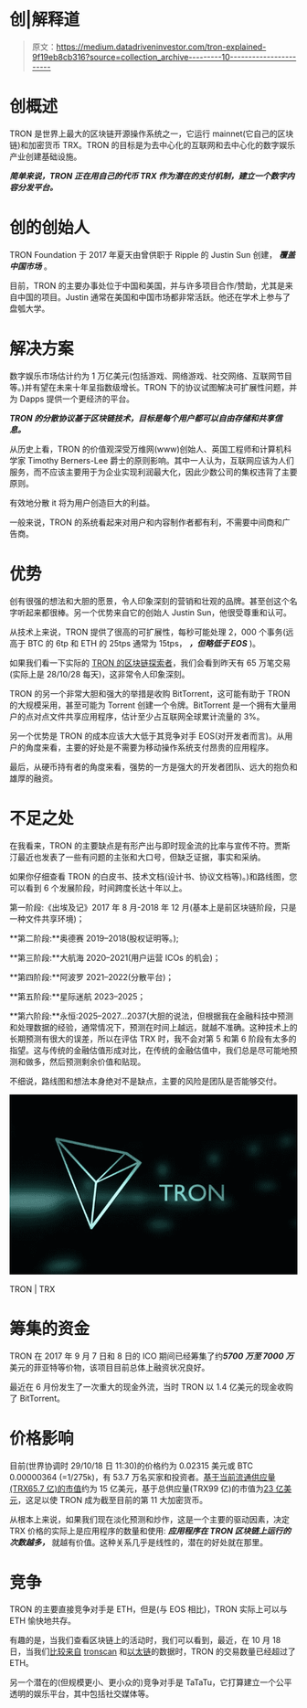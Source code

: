 # 创|解释道

> 原文：<https://medium.datadriveninvestor.com/tron-explained-9f19eb8cb316?source=collection_archive---------10----------------------->

# **创概述**

TRON 是世界上最大的区块链开源操作系统之一，它运行 mainnet(它自己的区块链)和加密货币 TRX。TRON 的目标是为去中心化的互联网和去中心化的数字娱乐产业创建基础设施。

***简单来说，TRON 正在用自己的代币 TRX 作为潜在的支付机制，建立一个数字内容分发平台。***

# 创的创始人

TRON Foundation 于 2017 年夏天由曾供职于 Ripple 的 Justin Sun 创建， ***覆盖中国市场*** 。

目前，TRON 的主要办事处位于中国和美国，并与许多项目合作/赞助，尤其是来自中国的项目。Justin 通常在美国和中国市场都非常活跃。他还在学术上参与了盘瓠大学。

# 解决方案

数字娱乐市场估计约为 1 万亿美元(包括游戏、网络游戏、社交网络、互联网节目等。)并有望在未来十年呈指数级增长。TRON 下的协议试图解决可扩展性问题，并为 Dapps 提供一个更经济的平台。

***TRON 的分散协议基于区块链技术，目标是每个用户都可以自由存储和共享信息。***

从历史上看，TRON 的价值观深受万维网(www)创始人、英国工程师和计算机科学家 Timothy Berners-Lee 爵士的原则影响。其中一人认为，互联网应该为人们服务，而不应该主要用于为企业实现利润最大化，因此少数公司的集权违背了主要原则。

有效地分散 it 将为用户创造巨大的利益。

一般来说，TRON 的系统看起来对用户和内容制作者都有利，不需要中间商和广告商。

# 优势

创有很强的想法和大胆的愿景，令人印象深刻的营销和壮观的品牌。甚至创这个名字听起来都很棒。另一个优势来自它的创始人 Justin Sun，他很受尊重和认可。

从技术上来说，TRON 提供了很高的可扩展性，每秒可能处理 2，000 个事务(远高于 BTC 的 6tp 和 ETH 的 25tps 通常为 15tps， ***，但略低于 EOS*** )。

如果我们看一下实际的 [TRON 的区块链探索者](https://tronscan.org/#/)，我们会看到昨天有 65 万笔交易(实际上是 28/10/28 每天)，这非常令人印象深刻。

TRON 的另一个非常大胆和强大的举措是收购 BitTorrent，这可能有助于 TRON 的大规模采用，甚至可能为 Torrent 创建一个令牌。BitTorrent 是一个拥有大量用户的点对点文件共享应用程序，估计至少占互联网全球累计流量的 3%。

另一个优势是 TRON 的成本应该大大低于其竞争对手 EOS(对开发者而言)。从用户的角度来看，主要的好处是不需要为移动操作系统支付昂贵的应用程序。

最后，从硬币持有者的角度来看，强势的一方是强大的开发者团队、远大的抱负和雄厚的融资。

# 不足之处

在我看来，TRON 的主要缺点是有形产出与即时现金流的比率与宣传不符。贾斯汀最近也发表了一些有问题的主张和大口号，但缺乏证据，事实和采纳。

如果你仔细查看 TRON 的白皮书、技术文档(设计书、协议文档等)。)和路线图，您可以看到 6 个发展阶段，时间跨度长达十年以上。

第一阶段:《出埃及记》2017 年 8 月-2018 年 12 月(基本上是前区块链阶段，只是一种文件共享环境)；

**第二阶段:**奥德赛 2019–2018(股权证明等。);

**第三阶段:**大航海 2020–2021(用户运营 ICOs 的机会)；

**第四阶段:**阿波罗 2021–2022(分散平台)；

**第五阶段:**星际迷航 2023–2025；

**第六阶段:**永恒:2025–2027…2037(大胆的说法，但根据我在金融科技中预测和处理数据的经验，通常情况下，预测在时间上越远，就越不准确。这种技术上的长期预测有很大的误差，所以在评估 TRX 时，我不会对第 5 和第 6 阶段有太多的指望。这与传统的金融估值形成对比，在传统的金融估值中，我们总是尽可能地预测和做多，然后预测剩余价值和贴现。

不细说，路线图和想法本身绝对不是缺点，主要的风险是团队是否能够交付。

![](img/fd34efa83af9fe8047ae97d424a46a38.png)

TRON | TRX

# 筹集的资金

TRON 在 2017 年 9 月 7 日和 8 日的 ICO 期间已经筹集了约***5700 万至 7000 万*** 美元的菲亚特等价物，该项目目前总体上融资状况良好。

最近在 6 月份发生了一次重大的现金外流，当时 TRON 以 1.4 亿美元的现金收购了 BitTorrent。

# **价格影响**

目前(世界协调时 29/10/18 日 11:30)的价格约为 0.02315 美元或 BTC 0.00000364 (=1/275k)，有 53.7 万名买家和投资者。[基于当前流通供应量(TRX65.7 亿)的市值](https://coinmarketcap.com/currencies/tron/)约为 15 亿美元，基于总供应量(TRX99 亿)的市值为[23 亿美元](https://tron.network/index?lng=en)，这足以使 TRON 成为截至目前的第 11 大加密货币。

从根本上来说，如果我们现在淡化预测和炒作，这是一个主要的驱动因素，决定 TRX 价格的实际上是应用程序的数量和使用: ***应用程序在 TRON 区块链上运行的次数越多，*** 就越有价值。这种关系几乎是线性的，潜在的好处就在那里。

# 竞争

TRON 的主要直接竞争对手是 ETH，但是(与 EOS 相比)，TRON 实际上可以与 ETH 愉快地共存。

有趣的是，当我们查看区块链上的活动时，我们可以看到，最近，在 10 月 18 日，当我们[比较来自](https://blocktivity.info/) [tronscan](https://tronscan.org/#/) 和[以太链](https://etherscan.io/)的数据时，TRON 的交易数量已经超过了 ETH。

另一个潜在的(但规模更小、更小众的)竞争对手是 TaTaTu，它打算建立一个公平透明的娱乐平台，其中包括社交媒体等。